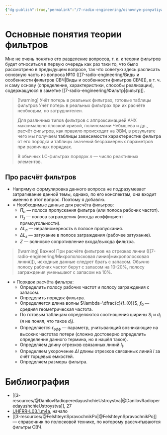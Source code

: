 ```yaml
---
{"dg-publish":true,"permalink":"/7-radio-engineering/osnovnye-ponyatiya-teorii-filtrov/","title":"Основные понятия теории фильтров"}
---
```



# Основные понятия теории фильтров

Мне не очень понятно его разделение вопросов, т. к. к теории фильтров будет относиться в первую очередь как раз таки то, что было рассмотрено в предыдущем вопросе, так что советую здесь расписать основную часть из вопроса №10 ([[7-radio-engineering/Виды и особенности фильтров СВЧ\|Виды и особенности фильтров СВЧ]]), в т. ч. и саму основу (определение, характеристики, способы реализации), содержащуюся в заметке [[7-radio-engineering/Фильтр\|фильтр]].

> [!warning] Учёт потерь в реальных фильтрах, готовые таблицы фильтров
> Учёт потерь в реальных фильтрах при их расчёте необходим, но затруднителен.
>
> Для различных типов фильтров с аппроксимацией АЧХ максимально плоской кривой, полиномами Чебышева и др., расчёт фильтров, как правило происходит на ЭВМ, в результате чего мы получаем **таблицы зависимости характеристик фильтра** от его порядка и таблицы значений безразмерных параметров при различных порядках.
>
> В обычных LC-фильтрах порядок $n$ — число реактивных элементов.

## Про расчёт фильтров

- Напрямую формулировка данного вопроса не подразумевает затрагивание данной темы, однако, по его конспектам, она входит именно в этот вопрос. Поэтому я добавлю.
- = Необходимые данные для расчёта фильтров:
	- $П_{п}$ — полоса пропускания фильтра (или полоса рабочих частот).
	- $П_{з}$ — полоса заграждения (иногда коэффициент прямоугольности).
	- $\Delta L_{п}$ — неравномерность в полосе пропускания.
	- $\Delta L_{з}$ — затухание в полосе заграждения (рабочее затухание).
	- $Z$ — волновое сопротивление входа/выхода фильтра.

> [!warning] Важно!
> При расчёте фильтров на отрезках линии ([[7-radio-engineering/Микрополосковая линия\|микрополосковая линия]]), исходные данные следует брать с запасом. Обычно полосу рабочих частот берут с запасом на 10-20%, полосу заграждения уменьшают с запасом на 10%.
>

- = Порядок расчёта фильтра:
	- Определить полосу рабочих частот и полосу заграждения с запасом.
	- Определить порядок фильтра.
	- Определяется длина волны $\lambda=\dfrac{c}{f_{0}}$, $f_{0}$ — средняя геометрическая частота.
	- По готовым таблицам определяются соотношения ширины $S_{i}$ и $d_{i}$ (я не понял, что такое $d_{i}$).
	- Определяется $\epsilon_{эфф}$ — параметр, учитывающий возникающие на высоких частотах потери (сложно достоверно определить определение данного термина, но я нашёл такое).
	- Определяем длину отрезков связанных линий $l_{1}$.
	- Определяем укорочение $\Delta l$ длины отрезков связанных линий $l$ за счёт торцевых емкостей.
	- Определяем размеры фильтра.

# Библиография

- [[3-resources/@DanilovRadioperedayushchieUstroystva\|@DanilovRadioperedayushchieUstroystva]], 27
- [UHFRR-L03.1.m4a](file:///C:%5CUsers%5CMojo%5CiCloudDrive%5C_university%5CDanilov%5Clecture-recording%5CUHFRR-L03.1.m4a), начало
- [[3-resources/@FelshteynSpravochnikPo\|@FelshteynSpravochnikPo]] — справочник по полосковой технике, по которому рассчитываются фильтры СВЧ.
